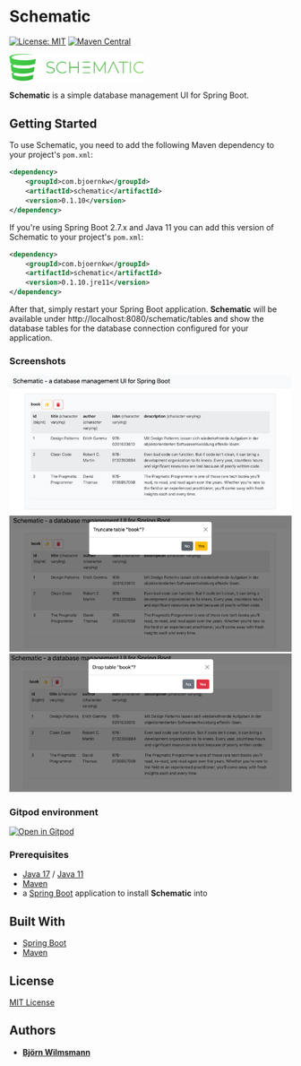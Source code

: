# Schematic

[![License: MIT](https://img.shields.io/badge/License-MIT-yellow.svg)](https://opensource.org/licenses/MIT)
[![Maven Central](https://maven-badges.herokuapp.com/maven-central/com.bjoernkw/schematic/badge.svg)](https://maven-badges.herokuapp.com/maven-central/com.bjoernkw/schematic)

<img src="https://github.com/BjoernKW/Schematic/raw/main/src/main/resources/static/images/logo.png" alt="logo" width="240">

**Schematic** is a simple database management UI for Spring Boot.

## Getting Started

To use Schematic, you need to add the following Maven dependency to your project's `pom.xml`:

```xml
<dependency>
    <groupId>com.bjoernkw</groupId>
    <artifactId>schematic</artifactId>
    <version>0.1.10</version>
</dependency>
```

If you're using Spring Boot 2.7.x and Java 11 you can add this version of Schematic to your project's `pom.xml`:

```xml
<dependency>
    <groupId>com.bjoernkw</groupId>
    <artifactId>schematic</artifactId>
    <version>0.1.10.jre11</version>
</dependency>
```

After that, simply restart your Spring Boot application. **Schematic** will be available under http://localhost:8080/schematic/tables
and show the database tables for the database connection configured for your application.

### Screenshots

![Schematic-screenshot-1.png](documentation/static-resources/Schematic-screenshot-1.png)
![Schematic-screenshot-2.png](documentation/static-resources/Schematic-screenshot-2.png)
![Schematic-screenshot-3.png](documentation/static-resources/Schematic-screenshot-3.png)

### Gitpod environment
[![Open in Gitpod](https://gitpod.io/button/open-in-gitpod.svg)](https://gitpod.io/#https://github.com/BjoernKW/Schematic)

### Prerequisites

* [Java 17](https://openjdk.org/projects/jdk/17/) / [Java 11](https://openjdk.org/projects/jdk/11/)
* [Maven](https://maven.apache.org/)
* a [Spring Boot](https://spring.io/projects/spring-boot/) application to install **Schematic** into

## Built With

* [Spring Boot](https://spring.io/projects/spring-boot/)
* [Maven](https://maven.apache.org/)

## License

[MIT License](https://opensource.org/licenses/MIT)

## Authors

* **[Björn Wilmsmann](https://bjoernkw.com)**
